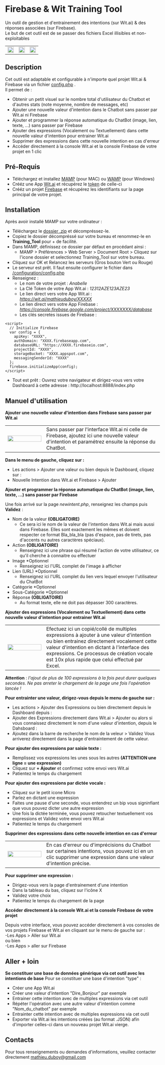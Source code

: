 # Firebase & Wit Training Tool
Un outil de gestion et d'entrainement des intentions (sur Wit.ai) & des réponses associées (sur Firebase).<br />Le but de cet outil est de se passer des fichiers Excel illisibles et non-exploitables
<table style="border:none"><tr><td>
<img src="https://github.com/MathieuDuboy/Wit-and-Firebase-Training-Tool/blob/master/Capture%20d%E2%80%99e%CC%81cran%202018-01-25%20a%CC%80%2009.50.40.png" width="100%"/></td><td> <img src="https://github.com/MathieuDuboy/Wit-and-Firebase-Training-Tool/blob/master/Capture%20d%E2%80%99e%CC%81cran%202018-01-25%20a%CC%80%2009.52.13.png" width="100%"/> </td><td><img src="https://github.com/MathieuDuboy/Wit-and-Firebase-Training-Tool/blob/master/Capture%20d%E2%80%99e%CC%81cran%202018-01-25%20a%CC%80%2009.52.40.png" width="100%"/></td></tr></table>

## Description
Cet outil est adaptable et configurable à n'importe quel projet Wit.ai & Firebase via un fichier [config.php](https://github.com/MathieuDuboy/Wit-and-Firebase-Training-Tool/blob/master/configuration/config.php) . <br />
Il permet de :
- Obtenir un petit visuel sur le nombre total d'utilisateur du Chatbot et d'autres stats (note moyenne, nombre de messages, etc)
- Ajouter une nouvelle valeur d'intention dans le Chatbot sans passer par Wit.ai ni Firebase
- Ajouter et programmer la réponse automatique du ChatBot (image, lien, texte, ...) sans passer par Firebase
- Ajouter des expressions (Vocalement ou Textuellement) dans cette nouvelle valeur d'intention pour entrainer Wit.ai
- Supprimer des expressions dans cette nouvelle intention en cas d'erreur
- Accéder directement à la console Wit.ai et la console Firebase de votre projet en 1 clic

## Pré-Requis
- Téléchargez et installez [MAMP](https://www.mamp.info/en/) (pour MAC) ou [WAMP](http://www.wampserver.com/) (pour Windows)
- Crééz une App [Wit.ai](https://wit.ai/) et récupérez le [token](https://wit.ai/docs/quickstart) de celle-ci
- Crééz un projet [Firebase](https://console.firebase.google.com/) et récupérez les identifiants sur la page principal de votre projet.

## Installation
Après avoir installé MAMP sur votre ordinateur :
- Téléchargez le [dossier .zip](https://github.com/MathieuDuboy/Wit-and-Firebase-Training-Tool/archive/master.zip) et décompréssez-le.
- Copiez le dossier décompréssé sur votre bureau et renommez-le en **Training_Tool** pour + de facilité.
- Dans MAMP, définissez ce dossier par défaut en procédant ainsi :
	- MAMP > Préférences > Web Server > Document Root > Cliquez sur l'icone dossier et selectionnez Training_Tool sur votre bureau.
- Cliquez sur OK et Relancez les serveurs (Gros bouton Vert ou Rouge)
- Le serveur est prêt. Il faut ensuite configurer le fichier dans [/configuration/config.php](https://github.com/MathieuDuboy/Wit-and-Firebase-Training-Tool/blob/master/configuration/config.php)
- Renseignez :
	- Le nom de votre projet : _Anabelle_
	- La Clé Token de votre App Wit.ai : _12312AZE123AZE23_
    - Le lien direct vers votre App Wit.ai : _https://wit.ai/mathieuduboy/XXXXX_
    - Le lien direct vers votre App Firebase : _https://console.firebase.google.com/project/XXXXXXX/database_
    - Les clés secretes issues de Firebase :
```
<script>
  // Initialize Firebase
  var config = {
    apiKey: "XXXX",
    authDomain: "XXXX.firebaseapp.com",
    databaseURL: "https://XXXX.firebaseio.com",
    projectId: "XXXX",
    storageBucket: "XXXX.appspot.com",
    messagingSenderId: "XXXX"
  };
  firebase.initializeApp(config);
</script>
```
- Tout est prêt : Ouvrez votre navigateur et dirigez-vous vers votre Dashboard à cette adresse : http://localhost:8888/index.php

## Manuel d'utilisation
**Ajouter une nouvelle valeur d'intention dans Firebase sans passer par Wit.ai**

<table><tr><td width="25%"><img src="https://github.com/MathieuDuboy/Wit-and-Firebase-Training-Tool/blob/master/Capture%20d%E2%80%99e%CC%81cran%202018-01-25%20a%CC%80%2011.26.06.png" width="100%"/>
</td><td>Sans passer par l'interface Wit.ai ni celle de Firebase, ajoutez ici une nouvelle valeur d'intention et paramétrez ensuite la réponse du ChatBot.</td></tr></table>

**Dans le menu de gauche, cliquez sur :**
- Les actions > Ajouter une valeur
ou bien depuis le Dashboard, cliquez sur :
- Nouvelle Intention dans Wit.ai et Firebase > Ajouter

**Ajouter et programmer la réponse automatique du ChatBot (image, lien, texte, ...) sans passer par Firebase**

Une fois arrivé sur la page _newintent.php_, renseignez les champs puis **Validez** :
- Nom de la valeur **(OBLIGATOIRE)**
	- Ce sera ici le nom de la valeur de l'intention dans Wit.ai mais aussi dans Firebase. Elles sont exactement les mêmes et doivent respecter ce format Bla_bla_bla (pas d'espace, pas de tirets, pas d'accents nu autres caractères spéciaux).
- Action **(OBLIGATOIRE)**
	- Renseignez ici une phrase qui résumé l'action de votre utilisateur, ce qu'il cherche à connaitre ou effectuer
- Image *Optionnel
	- Renseignez ici l'URL complet de l'image à afficher
- Lien (URL) *Optionnel
	- Renseignez ici l'URL complet du lien vers lequel envoyer l'utilisateur du ChatBot
- Catégorie *Optionnel
- Sous-Catégorie *Optionnel
- Réponse **(OBLIGATOIRE)**
	- Au format texte, elle ne doit pas dépasser 300 caractères.

**Ajouter des expressions (Vocalement ou Textuellement) dans cette nouvelle valeur d'intention pour entrainer Wit.ai**

<table><tr><td width="25%"><img src="https://github.com/MathieuDuboy/Wit-and-Firebase-Training-Tool/blob/master/Capture%20d%E2%80%99e%CC%81cran%202018-01-25%20a%CC%80%2009.52.13.png" width="100%"/>
</td><td>Efectuez ici un copié/collé de multiples expressions à ajouter à une valeur d'intention ou bien entrainez directement vocalement cette valeur d'intention en dictant à l'interface des expressions. Ce processus de création vocale est 10x plus rapide que celui effectué par Excel.</td></tr></table>

**Attention** : _l'ajout de plus de 100 expressions à la fois peut durer quelques secondes. Ne pas arreter le chargement de la page une fois l'opération lancée !_

**Pour entrainter une valeur, dirigez-vous depuis le menu de gauche sur :**
- Les actions > Ajouter des Expressions
ou bien directement depuis le Dashboard depuis :
- Ajouter des Expressions directement dans Wit.ai > Ajouter
ou alors si vous connaissez directement le nom d'une valeur d'intention, depuis le Dahsboard :
- Ajoutez dans la barre de recherche le nom de la veleur > Validez
Vous arriverez directement dans la page d'entraintement de cette valeur.

**Pour ajouter des expressions par saisie texte :**
- Remplissez vos expressions les unes sous les autres **(ATTENTION une ligne = une expression)**
- Cliquez sur **+ Ajouter** et confirmez votre envoi vers Wit.ai
- Patientez le temps du chargement

**Pour ajouter des expressions par dictée vocale :**
- Cliquez sur le petit icone Micro
- Parlez en dictant une expression
- Faites une pause d'une seconde, vous entendrez un bip vous signinfiant que vous pouvez dicter une autre expression
- Une fois la dictée terminée, vous pouvez retoucher textuellement vos expressions et Validez votre envoi vers Wit.ai
- Patientez le temps du chargement

**Supprimer des expressions dans cette nouvelle intention en cas d'erreur**

<table><tr><td width="25%"><img src="https://github.com/MathieuDuboy/Wit-and-Firebase-Training-Tool/blob/master/Capture%20d%E2%80%99e%CC%81cran%202018-01-25%20a%CC%80%2011.36.41.png" width="100%"/>
</td><td>En cas d'erreur ou d'imprécisions du Chatbot sur certaines intentions, vous pouvez ici en un clic supprimer une expression dans une valeur d'intention précise.</td></tr></table>

**Pour supprimer une expression :**
- Dirigez-vous vers la page d'entrainement d'une intention
- Dans la tableau du bas, cliquez sur l'icône X
- Validez votre choix
- Patientez le temps du chargement de la page

**Accéder directement à la console Wit.ai et la console Firebase de votre projet**

Depuis votre interface, vous pouvez accéder directement à vos consoles de vos projets Firebase et Wit.ai en cliquant sur le menu de gauche sur : <br />
-Les Apps > Aller sur Wit.ai<br />
ou bien <br />
-Les Apps > aller sur Firebase<br />

## Aller + loin
**Se constituer une base de données générique via cet outil avec les intentions de base**
Pour se constituer une base d'intention "type" : 
- Créer une App Wit.ai
- Créer une valeur d'intention "Dire_Bonjour" par exemple
- Entrainer cette intention avec de multiples expressions via cet outil
- Répéter l'opération avec une autre valeur d'intention comme "Nom_du_chatbot" par exemple
- Entrainter cette intention avec de multiples expressions via cet outil
- Exporter via Wit.ai les intentions créées (au format .JSON) afin d'importer celles-ci dans un nouveau projet Wit.ai vierge.

## Contacts
Pour tous renseignements ou demandes d'informations, veuillez contacter directement [mathieu.duboy@gmail.com]()
